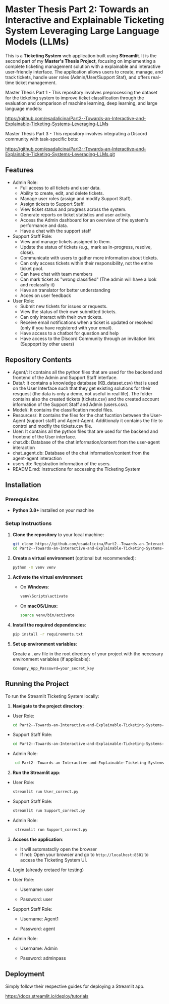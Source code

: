 # Master Thesis Part 2: Towards an Interactive and Explainable Ticketing System Leveraging Large Language Models (LLMs)


This is a **Ticketing System** web application built using **Streamlit**. 
It is the second part of my **Master's Thesis Project**, focusing on implementing a complete ticketing management solution with a explainable and interactive user-friendly interface. 
The application allows users to create, manage, and track tickets, handle user roles (Admin/User/Support Staf), and offers real-time ticket management.


Master Thesis Part 1 - This repository involves preprocessing the dataset for the ticketing system to improve ticket classification through the evaluation and comparison of machine learning, deep learning, and large language models:

https://github.com/esadalicina/Part2--Towards-an-Interactive-and-Explainable-Ticketing-Systems-Leveraging-LLMs

Master Thesis Part 3 - This repository involves integrating a Discord community with task-specific bots:

https://github.com/esadalicina/Part3--Towards-an-Interactive-and-Explainable-Ticketing-Systems-Leveraging-LLMs.git


## Features

- Admin Role:
    - Full access to all tickets and user data.
    - Ability to create, edit, and delete tickets.
    - Manage user roles (assign and modify Support Staff).
    - Assign tickets to Support Staff.
    - View ticket status and progress across the system.
    - Generate reports on ticket statistics and user activity.
    - Access the Admin dashboard for an overview of the system's performance and data.
    - Have a chat with the support staff
- Support Staff Role:
    - View and manage tickets assigned to them.
    - Update the status of tickets (e.g., mark as in-progress, resolve, close).
    - Communicate with users to gather more information about tickets.
    - Can only access tickets within their responsibility, not the entire ticket pool.
    - Can have chat with team members
    - Can mark ticket as "wrong classified" (The admin will have a look and reclassify it)
    - Have an translator for better understanding
    - Acces on user feedback
- User Role:
    - Submit new tickets for issues or requests.
    - View the status of their own submitted tickets.
    - Can only interact with their own tickets.
    - Receive email notifications when a ticket is updated or resolved (only if you have registered with your email).
    - Have access to a chatbot for question and help
    - Have access to the Discord Community through an invitation link (Suppoprt by other users)

  
## Repository Contents

- Agent/: It contains all the python files that are used for the backend and frontend of the Admin and Support Staff interface.
- Data/: It contains a knowledge database (KB_dataset.csv) that is used on the User Interface such that they get existing solutions for their resquest (the data is only a demo, not useful in real life). The folder contains also the created tickets (tickets.csv) and the created account information of the Support Staff and Admin (users.csv).
- Model/: It contains the classification model files.
- Resources/: It contains the files for the chat fucntion between the User-Agent (support staff) and Agent-Agent. Additionaly it contains the file to control and modfiy the tickets.csv file.
- User: It contains all the python files that are used for the backend and frontend of the User interface.
- chat.db: Database of the chat information/content from the user-agent interaction
- chat_agent.db: Database of the chat information/content from the agent-agent interaction
- users.db: Registration information of the users.
- README.md: Instructions for accessing the Ticketing System


## Installation

### Prerequisites

- **Python 3.8+** installed on your machine

### Setup Instructions

1. **Clone the repository** to your local machine:

    ```bash
    git clone https://github.com/esadalicina/Part2--Towards-an-Interactive-and-Explainable-Ticketing-Systems-Leveraging-LLMs.git
    cd Part2--Towards-an-Interactive-and-Explainable-Ticketing-Systems-Leveraging-LLMs
    ```

2. **Create a virtual environment** (optional but recommended):

    ```bash
    python -m venv venv
    ```

3. **Activate the virtual environment**:

    - On **Windows**:

      ```bash
      venv\Scripts\activate
      ```

    - On **macOS/Linux**:

      ```bash
      source venv/bin/activate
      ```

4. **Install the required dependencies**:

    ```bash
    pip install -r requirements.txt
    ```

5. **Set up environment variables**:
   
   Create a `.env` file in the root directory of your project with the necessary environment variables (if applicable):

    ```plaintext
    Comapny_App_Passowrd=your_secret_key
    ```

## Running the Project

To run the Streamlit Ticketing System locally:

1. **Navigate to the project directory**:

- User Role:
  
    ```bash
    cd Part2--Towards-an-Interactive-and-Explainable-Ticketing-Systems-Leveraging-LLMs/User
    ```
- Support Staff Role:
    ```bash
    cd Part2--Towards-an-Interactive-and-Explainable-Ticketing-Systems-Leveraging-LLMs/Agent
    ```
- Admin Role:
   ```bash
    cd Part2--Towards-an-Interactive-and-Explainable-Ticketing-Systems-Leveraging-LLMs/Agent
    ```

2. **Run the Streamlit app**:

- User Role:
    ```bash
    streamlit run User_correct.py
    ```
- Support Staff Role:
    ```bash
    streamlit run Support_correct.py
    ```
- Admin Role:
   ```bash
    streamlit run Support_correct.py
    ```

3. **Access the application**:
   - It will automataclly open the browser
   - If not: Open your browser and go to `http://localhost:8501` to access the Ticketing System UI.
  
4. Login (already cretaed for testing)

- User Role:
  
    - Username: user
  
    - Password: user
  
- Support Staff Role:
  
    - Username: Agent1
  
    - Password: agent
  
- Admin Role:
  
    - Username: Admin
  
    - Password: adminpass

## Deployment

Simply follow their respective guides for deploying a Streamlit app.

https://docs.streamlit.io/deploy/tutorials



